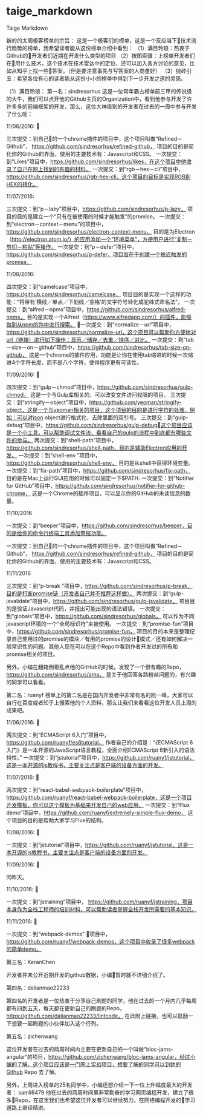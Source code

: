 # taige_markdown
Taige Markdown

新的的太阁极客榜单的宗旨：
这是一个极客们的榜单，这是一个反应当下技术流行趋势的榜单，我希望读者能从这份榜单介绍中看到：
（1）满目玲琅：热衷于Github的开发者们近期在开发什么类型的项目
（2）按图索骥：上榜单开发者们在用什么技术，这个技术在技术雷达中的定位，还可以加入各方讨论的意见，比如从知乎上找一些答案。（但是要注意事先与写答案的人商量好）
（3）抛砖引玉：希望各位有心的读者能从这份小小的榜单中得到下一步开发之道的灵感。

（1）满目玲琅：
第一名：sindresorhus
这是一位常年霸占榜单前三甲的传说级的大牛，我们可以点开他的Github主页的Organization中，看到他参与开发了许许多多的前端框架的开发，那么，这位大神级别的开发者在过去的一周中参与开发了什么呢：

11/06/2016: 

三次提交：到自己的一个chrome插件的项目中，这个项目叫做“Refined－Github”， https://github.com/sindresorhus/refined-github， 项目的目的是简化你的Github的界面，使用的主要技术有：Javascript和CSS。
一次提交：到“Likes”项目中，https://github.com/sindresorhus/likes，在这个项目中他收录了自己在网上找到的有趣的材料。
一次提交：到“rgb－hex－cli”项目中，https://github.com/sindresorhus/rgb-hex-cli，这个项目的目标是实现RGB到HEX的转化。

11/07/2016:

三次提交：到“p－lazy”项目中，https://github.com/sindresorhus/p-lazy，
项目的目的是建立一个“只有在被使用的时候才能触发”的promise。
一次提交：到“electron－context－menu”的项目中，https://github.com/sindresorhus/electron-context-menu， 目的是为Electron（http://electron.atom.io/）的应用添加一个“环境菜单”，方便用户进行“复制－剪切－粘贴”等操作。
一次提交：到“p－defer”项目中，https://github.com/sindresorhus/p-defer，项目旨在于创建一个推迟触发的promise。

11/08/2016:

四次提交：到“camelcase”项目中，https://github.com/sindresorhus/camelcase， 项目目的是实现一个这样的功能：“将带有‘横线／单点／下划线／空格’的文字符号转化成驼峰式命名法”。
一次提交：到“alfred－npms”项目中，https://github.com/sindresorhus/alfred-npms， 目的是实现一个Alfred（https://www.alfredapp.com/）的插件，能够做到从npm的包中进行搜索。
一次提交：到“normalize－url”项目中，https://github.com/sindresorhus/normalize-url，这个项目可以帮助你方便地对url（链接）进行如下操作：显示／储存／去重／排序／对比。
一次提交：到“tab－size－on－github”项目中，https://github.com/sindresorhus/tab-size-on-github， 这是一个chrome的插件应用，功能是让你在使用tab缩进的时候一次缩进4个字符长度，而不是八个字符，使得程序更有可读性。

11/09/2016: 

四次提交：到“gulp－chmod”项目中，https://github.com/sindresorhus/gulp-chmod， 这是一个与Gulp库相关的，可以改变文件访问权限的项目。
三次提交：到“stringify－object”项目中，https://github.com/yeoman/stringify-object，这是一个与yeoman相关的项目，这个项目的目的是进行字符的处理，例如：可以对json object进行格式化，去除里面的双引号。
三次提交：到“gulp-debug”项目中，https://github.com/sindresorhus/gulp-debug这个项目应该是一个小工具，可以帮助调试文件流，看看自己的gulp的流程中到底都有哪些文件的参与。
两次提交：到“shell-path”项目中，https://github.com/sindresorhus/shell-path，目的是辅助Electron应用的开发。
一次提交：到“shell-env ”项目中，https://github.com/sindresorhus/shell-env， 目的是从shell中获得环境变量。
一次提交：到“fix-path”项目中，https://github.com/sindresorhus/fix-path， 目的是在Mac上运行GUI应用的时候可以固定一下$PATH.
一次提交：到“Notifier for GitHub”项目中，https://github.com/sindresorhus/notifier-for-github-chrome， 这是一个Chrome的插件项目，可以显示你的GitHub的未读信息的数量。

11/10/2016

一次提交：到“beeper”项目中，https://github.com/sindresorhus/beeper，目的是给你的命令行终端工具添加警报功能。

一次提交：到自己的一个chrome插件的项目中，这个项目叫做“Refined－Github”， https://github.com/sindresorhus/refined-github， 项目的目的是简化你的Github的界面，使用的主要技术有：Javascript和CSS。

11/11/2016

三次提交：到“p-break ”项目中，https://github.com/sindresorhus/p-break，目的是打断promise链（开发者自己并不推荐这样做）。
两次提交：到“gulp-jsvalidate”项目中，https://github.com/sindresorhus/gulp-jsvalidate， 项目目的是验证Javascript代码，并报出可能出现的语法错误。
一次提交：到“globals”项目中，https://github.com/sindresorhus/globals， 可以作为不同javascript环境的一个“全局标识符”来被使用。
一次提交：到“promise-fun”项目中，https://github.com/sindresorhus/promise-fun，
项目的目的本来是整理纪录自己使用过的promise的模块／有用的promise的设计模式／还有如何解决一般常识性的问题。其他人现在可以在这个Repo中看到作者开发过的所有和promise相关的项目。

另外，小编在翻箱倒柜乱点他的GitHub的时候，发现了一个很有趣的Repo，https://github.com/sindresorhus/ama， 是关于他回答各路粉丝问题的，有兴趣的同学可以看看。

第二名：ruanyf
榜单上的第二名是在国内开发者中非常有名的阮一峰，大家可以自行在百度或者知乎上搜索他的个人资料，那么让我们来看看这位开发人员上周的成果吧。

11/06/2016: 

两次提交：到“ECMAScript 6入门”项目中，https://github.com/ruanyf/es6tutorial， 作者自己的介绍是：“《ECMAScript 6入门》是一本开源的JavaScript语言教程，全面介绍ECMAScript 6新引入的语法特性。”
一次提交：到“jstutorial”项目中，https://github.com/ruanyf/jstutorial，这是一本开源的js教程书，主要关注点是客户端的设备方面的开发。

11/07/2016: 

两次提交：到“react-babel-webpack-boilerplate”项目中，https://github.com/ruanyf/react-babel-webpack-boilerplate，这是一个项目开发模板，你可以这个模板为基础来开发自己的web应用。
一次提交：到“Flux demo”项目中，https://github.com/ruanyf/extremely-simple-flux-demo， 这个项目的目的是帮助大家学习Flux的结构。

11/08/2016: 

一次提交：到“jstutorial”项目中，https://github.com/ruanyf/jstutorial，这是一本开源的js教程书，主要关注点是客户端的设备方面的开发。


11/09/2016: 

同昨天。

11/10/2016: 

一次提交：到“jstraining”项目中， https://github.com/ruanyf/jstraining，项目本身作为全栈工程师的培训材料，可以帮助读者掌握全栈开发所需要的基本知识。

11/11/2016: 

一次提交：到“webpack-demos” 项目中，https://github.com/ruanyf/webpack-demos，这个项目中收录了很多webpack的简单demo。


第三名：KeranChen

开发者并未公开近期开发的github数据，小编暂时就不详细介绍了。

第四名：dalianmao22233

第四名的开发者是一位热衷于分享自己刷题的同学，他在过去的一个月内几乎每周都有四到五天，每天都在更新自己的刷题的Repo，https://github.com/dalianmao22233/lintcode， 在此附上链接，也可以鼓励一下想要一起刷题的小伙伴加入这个行列。

第五名：zichenwang

这位开发者在过去的两周时间内主要在更新自己的一个叫做“bloc-jams-angular“的项目，https://github.com/zichenwang/bloc-jams-angular，经过小编的了解，这个项目应该是一门网上实战项目，想要了解的同学可以到她的Github Repo 去了解。

另外，上周进入榜单的25名同学中，小编还想介绍一下一位上升幅度最大的开发者：
samli6479
他在过去的两周时间里非常勤奋的学习网页编程开发，建立了很多Repo，在这里我们也希望这位开发者可以继续努力，在网络编程开发的学习道路上继续精进。
